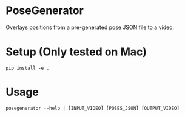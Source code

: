 # PoseGenerator
Overlays positions from a pre-generated pose JSON file to a video.

# Setup (Only tested on Mac)
```
pip install -e .
```
# Usage
```
posegenerator --help | [INPUT_VIDEO] [POSES_JSON] [OUTPUT_VIDEO] 
```
